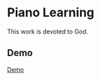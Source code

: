 # Piano Learning

This work is devoted to God.

## Demo

[Demo](https://sanjosolutions.github.io/piano-learning/)
